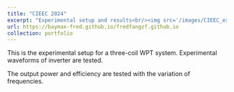 ```yaml
---
title: "CIEEC 2024"
excerpt: "Experimental setup and results<br/><img src='/images/CIEEC_exp.png'>"
url: https://baymax-fred.github.io/fredfangzf.github.io
collection: portfolio
---
```


This is the experimental setup for a three-coil WPT system. Experimental waveforms of inverter are tested.

The output power and efficiency are tested with the variation of frequencies.
